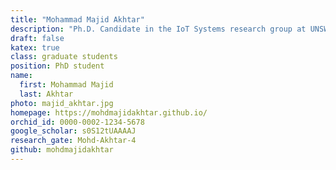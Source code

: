 ```yaml
---
title: "Mohammad Majid Akhtar"
description: "Ph.D. Candidate in the IoT Systems research group at UNSW"
draft: false
katex: true
class: graduate students
position: PhD student
name: 
  first: Mohammad Majid
  last: Akhtar
photo: majid_akhtar.jpg
homepage: https://mohdmajidakhtar.github.io/
orchid_id: 0000-0002-1234-5678
google_scholar: s0S12tUAAAAJ
research_gate: Mohd-Akhtar-4
github: mohdmajidakhtar
---
```

